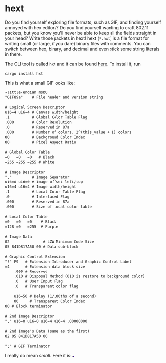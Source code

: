 # hext
Do you find yourself exploring file formats, such as GIF, and finding yourself
annoyed with hex editors? Do you find yourself wanting to craft 802.11 packets,
but you know you'll never be able to keep all the fields straight in your head?
Write those packets in hext! hext (`*.hxt`) is a file format for writing small
(or large, if you dare) binary files with comments. You can switch between hex,
binary, and decimal and even stick some string literals in there.

The CLI tool is called `hxt` and it can be found [here](https://crates.io/crates/hxt).
To install it, run
```
cargo install hxt
```

This is what a small GIF looks like:
```
~little-endian msb0
"GIF89a"    # File header and version string

# Logical Screen Descriptor
u16=4 u16=4 # Canvas width/height
.1          # Global Color Table Flag
.000        # Color Resolution
.0          # Reserved in 87a
.000        # Number of colors. 2^(this_value + 1) colors
00          # Background Color Index
00          # Pixel Aspect Ratio

# Global Color Table
=0   =0   =0   # Black
=255 =255 =255 # White 

# Image Descriptor
","         # Image Separator
u16=0 u16=0 # Image offset left/top
u16=4 u16=4 # Image width/height
.1          # Local Color Table Flag
.0          # Interlaced Flag
.000        # Reserved in 87a
.000        # Size of local color table

# Local Color Table
=0   =0   =0    # Black
=128 =0   =255  # Purple

# Image Data
02               # LZW Minimum Code Size
05 841D817A50 00 # Data sub-block

# Graphic Control Extension
"!" F9   # Extension Introducer and Graphic Control Label
=4       # Extension data block size
	.000 # Reserved
	.010 # Disposal Method (010 is restore to background color)
	.0   # User Input Flag
	.0   # Transparent color flag

	u16=50 # Delay (1/100ths of a second)
	00     # Transparent Color Index
00 # Block terminator

# 2nd Image Descriptor
"," u16=0 u16=0 u16=4 u16=4 .00000000

# 2nd Image's Data (same as the first)
02 05 841D817A50 00

";" # GIF Terminator
```

I really do mean *small*. Here it is:
![a very small gif](test.gif)